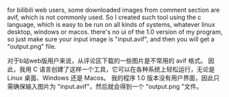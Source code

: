 for bilibili web users, some downloaded images from comment section are avif, which is not commonly used. 
So I created such tool using the c language, which is easy to be run on all kinds of systems, whatever linux desktop, windows or macos.
there's no ui of the 1.0 version of my program, so just make sure your input image is "input.avif", and then you will get a "output.png" file.

对于b站web版用户来说，从评论区下载的一些图片是不常用的 avif 格式。
因此，我用 C 语言创建了这样一个工具，它可以在各种系统上轻松运行，无论是 Linux 桌面、Windows 还是 Macos。
我的程序 1.0 版本没有用户界面，因此只需确保输入图片为 "input.avif"，然后就会得到一个 "output.png "文件。
